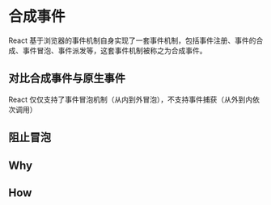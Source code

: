 # 合成事件

React 基于浏览器的事件机制自身实现了一套事件机制，包括事件注册、事件的合成、事件冒泡、事件派发等，这套事件机制被称之为合成事件。

## 对比合成事件与原生事件

React 仅仅支持了事件冒泡机制（从内到外冒泡），不支持事件捕获（从外到内依次调用）

## 阻止冒泡



## Why

## How

